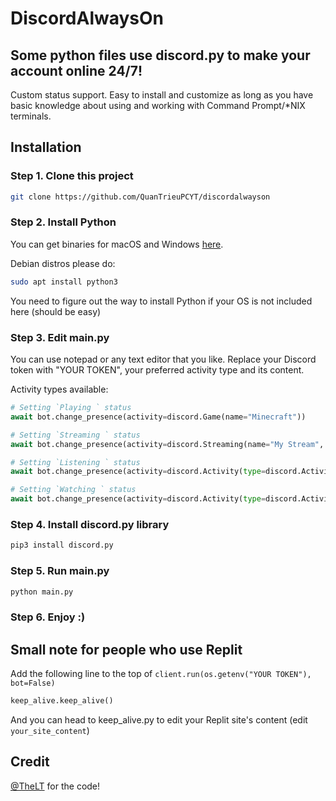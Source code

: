 # DiscordAlwaysOn
## Some python files use discord.py to make your account online 24/7!
Custom status support. Easy to install and customize as long as you have basic knowledge about using and working with Command Prompt/*NIX terminals.
## Installation
### Step 1. Clone this project
```bash
git clone https://github.com/QuanTrieuPCYT/discordalwayson
```
### Step 2. Install Python

You can get binaries for macOS and Windows <a href="https://www.python.org/downloads">here</a>.

Debian distros please do:
```bash
sudo apt install python3
```

You need to figure out the way to install Python if your OS is not included here (should be easy)

### Step 3. Edit main.py

You can use notepad or any text editor that you like. Replace your Discord token with "YOUR TOKEN", your preferred activity type and its content.

Activity types available:
```python
# Setting `Playing ` status
await bot.change_presence(activity=discord.Game(name="Minecraft"))

# Setting `Streaming ` status
await bot.change_presence(activity=discord.Streaming(name="My Stream", url=stream_url))

# Setting `Listening ` status
await bot.change_presence(activity=discord.Activity(type=discord.ActivityType.listening, name="a song"))

# Setting `Watching ` status
await bot.change_presence(activity=discord.Activity(type=discord.ActivityType.watching, name="henta- ah wait youtube"))
```
### Step 4. Install discord.py library
```bash
pip3 install discord.py
```
### Step 5. Run main.py
```bash
python main.py
```
### Step 6. Enjoy :)
## Small note for people who use Replit
Add the following line to the top of `client.run(os.getenv("YOUR TOKEN"), bot=False)`
```python
keep_alive.keep_alive()
```
And you can head to keep_alive.py to edit your Replit site's content (edit `your_site_content`)

## Credit
<a href="https://github.com/ltln">@TheLT</a> for the code!
